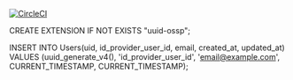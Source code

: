[![CircleCI](https://circleci.com/gh/meltedspork/signs-uploader-api.svg?style=shield)](https://app.circleci.com/pipelines/github/meltedspork/signs-uploader-api)


CREATE EXTENSION IF NOT EXISTS "uuid-ossp";

INSERT INTO Users(uid, id_provider_user_id, email, created_at, updated_at) VALUES (uuid_generate_v4(), 'id_provider_user_id', 'email@example.com', CURRENT_TIMESTAMP, CURRENT_TIMESTAMP);

